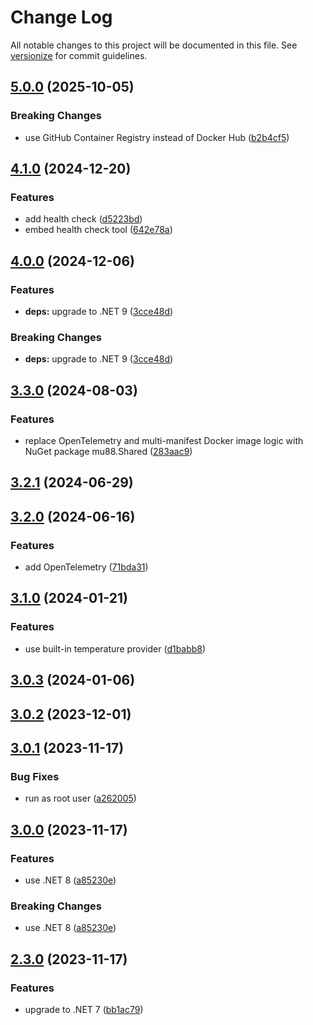 # Change Log

All notable changes to this project will be documented in this file. See [versionize](https://github.com/versionize/versionize) for commit guidelines.

<a name="5.0.0"></a>
## [5.0.0](https://www.github.com/mu88/RaspiFanController/releases/tag/v5.0.0) (2025-10-05)

### Breaking Changes

* use GitHub Container Registry instead of Docker Hub ([b2b4cf5](https://www.github.com/mu88/RaspiFanController/commit/b2b4cf512c07575ceea778eb98eb08bb37c7b6ca))

<a name="4.1.0"></a>
## [4.1.0](https://www.github.com/mu88/RaspiFanController/releases/tag/v4.1.0) (2024-12-20)

### Features

* add health check ([d5223bd](https://www.github.com/mu88/RaspiFanController/commit/d5223bdbf7dad7ab370af56419928593cbe514fd))
* embed health check tool ([642e78a](https://www.github.com/mu88/RaspiFanController/commit/642e78a3b76186074beb8d45a08f0883aa5e9c6e))

<a name="4.0.0"></a>
## [4.0.0](https://www.github.com/mu88/RaspiFanController/releases/tag/v4.0.0) (2024-12-06)

### Features

* **deps:** upgrade to .NET 9 ([3cce48d](https://www.github.com/mu88/RaspiFanController/commit/3cce48dcc7220166705e0bc37910f5035fb7c45b))

### Breaking Changes

* **deps:** upgrade to .NET 9 ([3cce48d](https://www.github.com/mu88/RaspiFanController/commit/3cce48dcc7220166705e0bc37910f5035fb7c45b))

<a name="3.3.0"></a>
## [3.3.0](https://www.github.com/mu88/RaspiFanController/releases/tag/v3.3.0) (2024-08-03)

### Features

* replace OpenTelemetry and multi-manifest Docker image logic with NuGet package mu88.Shared ([283aac9](https://www.github.com/mu88/RaspiFanController/commit/283aac9c434a196fa6c795d2242aedcfe26943db))

<a name="3.2.1"></a>
## [3.2.1](https://www.github.com/mu88/RaspiFanController/releases/tag/v3.2.1) (2024-06-29)

<a name="3.2.0"></a>
## [3.2.0](https://www.github.com/mu88/RaspiFanController/releases/tag/v3.2.0) (2024-06-16)

### Features

* add OpenTelemetry ([71bda31](https://www.github.com/mu88/RaspiFanController/commit/71bda312c36bcec92abcbd2da56a18739e2f6bab))

<a name="3.1.0"></a>
## [3.1.0](https://www.github.com/mu88/RaspiFanController/releases/tag/v3.1.0) (2024-01-21)

### Features

* use built-in temperature provider ([d1babb8](https://www.github.com/mu88/RaspiFanController/commit/d1babb836cc8dc88d16e598c863b63b1eb54bbf0))

<a name="3.0.3"></a>
## [3.0.3](https://www.github.com/mu88/RaspiFanController/releases/tag/v3.0.3) (2024-01-06)

<a name="3.0.2"></a>
## [3.0.2](https://www.github.com/mu88/RaspiFanController/releases/tag/v3.0.2) (2023-12-01)

<a name="3.0.1"></a>
## [3.0.1](https://www.github.com/mu88/RaspiFanController/releases/tag/v3.0.1) (2023-11-17)

### Bug Fixes

* run as root user ([a262005](https://www.github.com/mu88/RaspiFanController/commit/a2620053acfe99f2cf8de1c72e0ed51965f1da1a))

<a name="3.0.0"></a>
## [3.0.0](https://www.github.com/mu88/RaspiFanController/releases/tag/v3.0.0) (2023-11-17)

### Features

* use .NET 8 ([a85230e](https://www.github.com/mu88/RaspiFanController/commit/a85230e5d5652801569659b75adf144837eed393))

### Breaking Changes

* use .NET 8 ([a85230e](https://www.github.com/mu88/RaspiFanController/commit/a85230e5d5652801569659b75adf144837eed393))

<a name="2.3.0"></a>
## [2.3.0](https://www.github.com/mu88/RaspiFanController/releases/tag/v2.3.0) (2023-11-17)

### Features

* upgrade to .NET 7 ([bb1ac79](https://www.github.com/mu88/RaspiFanController/commit/bb1ac7984d1edf65b2ed988fa92bfdcab38d20e7))

